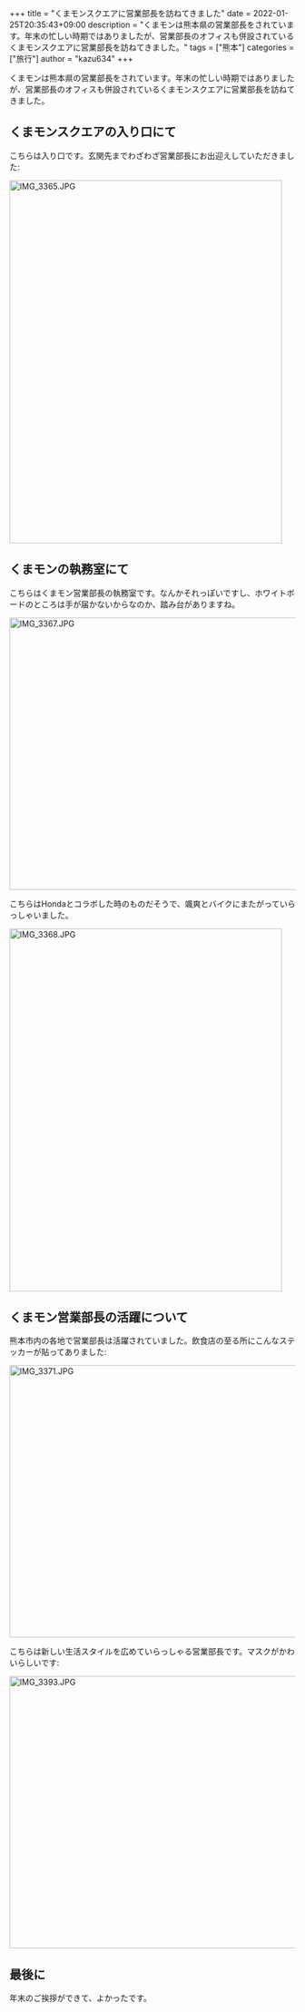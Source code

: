 +++
title = "くまモンスクエアに営業部長を訪ねてきました"
date = 2022-01-25T20:35:43+09:00
description = "くまモンは熊本県の営業部長をされています。年末の忙しい時期ではありましたが、営業部長のオフィスも併設されているくまモンスクエアに営業部長を訪ねてきました。"
tags = ["熊本"]
categories = ["旅行"]
author = "kazu634"
+++

くまモンは熊本県の営業部長をされています。年末の忙しい時期ではありましたが、営業部長のオフィスも併設されているくまモンスクエアに営業部長を訪ねてきました。

## くまモンスクエアの入り口にて
こちらは入り口です。玄関先までわざわざ営業部長にお出迎えしていただきました:

<a data-flickr-embed="true" href="https://www.flickr.com/photos/42332031@N02/51778120957/in/dateposted/" title="IMG_3365.JPG"><img src="https://live.staticflickr.com/65535/51778120957_3f91ddf40e_z.jpg" width="480" height="640" alt="IMG_3365.JPG"></a><script async src="//embedr.flickr.com/assets/client-code.js" charset="utf-8"></script>

## くまモンの執務室にて
こちらはくまモン営業部長の執務室です。なんかそれっぽいですし、ホワイトボードのところは手が届かないからなのか、踏み台がありますね。

<a data-flickr-embed="true" href="https://www.flickr.com/photos/42332031@N02/51779827735/in/dateposted/" title="IMG_3367.JPG"><img src="https://live.staticflickr.com/65535/51779827735_c381a84d19_z.jpg" width="640" height="480" alt="IMG_3367.JPG"></a><script async src="//embedr.flickr.com/assets/client-code.js" charset="utf-8"></script>

こちらはHondaとコラボした時のものだそうで、颯爽とバイクにまたがっていらっしゃいました。

<a data-flickr-embed="true" href="https://www.flickr.com/photos/42332031@N02/51779583984/in/dateposted/" title="IMG_3368.JPG"><img src="https://live.staticflickr.com/65535/51779583984_f873d6e338_z.jpg" width="480" height="640" alt="IMG_3368.JPG"></a><script async src="//embedr.flickr.com/assets/client-code.js" charset="utf-8"></script>

## くまモン営業部長の活躍について
熊本市内の各地で営業部長は活躍されていました。飲食店の至る所にこんなステッカーが貼ってありました:

<a data-flickr-embed="true" href="https://www.flickr.com/photos/42332031@N02/51778944061/in/dateposted/" title="IMG_3371.JPG"><img src="https://live.staticflickr.com/65535/51778944061_fa770fe4ce_z.jpg" width="640" height="480" alt="IMG_3371.JPG"></a><script async src="//embedr.flickr.com/assets/client-code.js" charset="utf-8"></script>

こちらは新しい生活スタイルを広めていらっしゃる営業部長です。マスクがかわいらしいです:

<a data-flickr-embed="true" href="https://www.flickr.com/photos/42332031@N02/51779842350/in/dateposted/" title="IMG_3393.JPG"><img src="https://live.staticflickr.com/65535/51779842350_d488aaf712_z.jpg" width="640" height="480" alt="IMG_3393.JPG"></a><script async src="//embedr.flickr.com/assets/client-code.js" charset="utf-8"></script>

## 最後に
年末のご挨拶ができて、よかったです。
